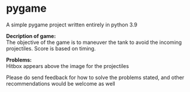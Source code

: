 # pygame
A simple pygame project written entirely in python 3.9  

**Decription of game:**  
The objective of the game is to maneuver the tank to avoid the incoming projectiles. Score is based on timing. 

**Problems:**  
Hitbox appears above the image for the projectiles   

Please do send feedback for how to solve the problems stated, and other recommendations would be welcome as well 


